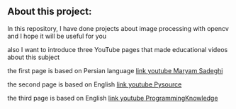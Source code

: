 ## About this project:

In this repository, I have done projects about image processing with opencv and I hope it will be useful for you

also I want to introduce three YouTube pages that made educational videos about this subject


the first page is based on Persian language
[link youtube Maryam Sadeghi](https://github.com/mrymsadeghi)


the second page is based on English
[link youtube Pysource](https://www.youtube.com/channel/UC5hHNks012Ca2o_MPLRUuJw)


the third page is based on English
[link youtube ProgrammingKnowledge](https://www.youtube.com/c/ProgrammingKnowledge)

